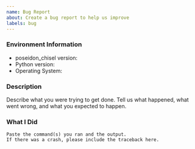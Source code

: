 ```yaml
---
name: Bug Report
about: Create a bug report to help us improve
labels: bug
---
```


<!-- Please search existing issues to avoid creating duplicates. -->

### Environment Information

-   poseidon_chisel version:
-   Python version:
-   Operating System:

### Description

Describe what you were trying to get done.
Tell us what happened, what went wrong, and what you expected to happen.

### What I Did

```
Paste the command(s) you ran and the output.
If there was a crash, please include the traceback here.
```
